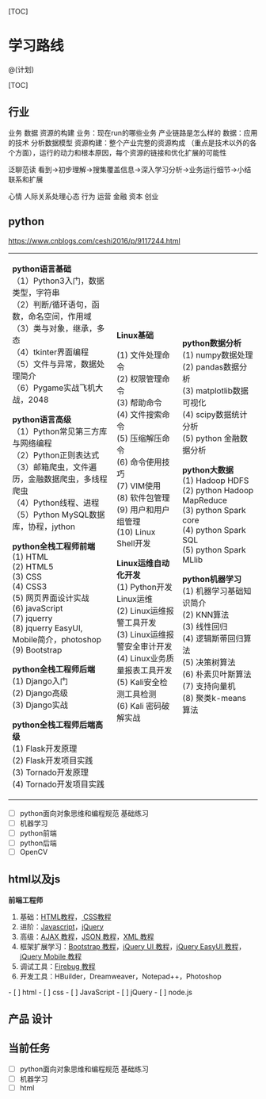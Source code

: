 [TOC]
# 学习路线
@(计划)

[TOC]

## 行业
业务 数据 资源的构建
业务：现在run的哪些业务 产业链路是怎么样的
数据：应用的技术 分析数据模型
资源构建：整个产业完整的资源构成 （重点是技术以外的各个方面），运行的动力和根本原因，每个资源的链接和优化扩展的可能性

泛聊范读
看到->初步理解->搜集覆盖信息->深入学习分析->业务运行细节->小结联系和扩展

心情
 人际关系处理心态 行为
 运营
金融 资本
创业

## python
https://www.cnblogs.com/ceshi2016/p/9117244.html

<table><tbody>
<tr>  <td align="left"><p><b>python语言基础</b><br>（1）Python3入门，数据类型，字符串<br>（2）判断/循环语句，函数，命名空间，作用域<br>（3）类与对象，继承，多态<br>（4）tkinter界面编程<br>（5）文件与异常，数据处理简介<br>（6）Pygame实战飞机大战，2048</p>
<p><b>python语言高级</b><br>（1）Python常见第三方库与网络编程<br>（2）Python正则表达式<br>（3）邮箱爬虫，文件遍历，金融数据爬虫，多线程爬虫<br>（4）Python线程、进程<br>（5）Python MySQL数据库，协程，jython</p>
<p><b>python全栈工程师前端</b><br>(1) HTML<br>(2) HTML5<br>(3) CSS<br>(4) CSS3<br>(5) 网页界面设计实战<br>(6) javaScript<br>(7) jquerry<br>(8) jquerry EasyUI, Mobile简介，photoshop<br>(9) Bootstrap</p>
<p><b>python全栈工程师后端</b><br>(1) Django入门<br>(2) Django高级<br>(3) Django实战</p>
<p><b>python全栈工程师后端高级</b><br>(1) Flask开发原理<br>(2) Flask开发项目实践<br>(3) Tornado开发原理<br>(4) Tornado开发项目实践</p></td>
<td align="left"><p><b>Linux基础</b></p>
<p>(1) 文件处理命令<br>(2) 权限管理命令<br>(3) 帮助命令<br>(4) 文件搜索命令<br>(5) 压缩解压命令<br>(6) 命令使用技巧<br>(7) VIM使用<br>(8) 软件包管理<br>(9) 用户和用户组管理<br>(10) Linux Shell开发</p>
<p><b>Linux运维自动化开发</b><br>(1) Python开发Linux运维<br>(2) Linux运维报警工具开发<br>(3) Linux运维报警安全审计开发<br>(4) Linux业务质量报表工具开发<br>(5) Kali安全检测工具检测<br>(6) Kali 密码破解实战</p></td>
<td align="left"><p><b>python数据分析</b><br>(1) numpy数据处理<br>(2) pandas数据分析<br>(3) matplotlib数据可视化<br>(4) scipy数据统计分析<br>(5) python 金融数据分析</p>
<p><b>python大数据</b><br>(1) Hadoop HDFS<br>(2) python Hadoop MapReduce<br>(3) python Spark core<br>(4) python Spark SQL<br>(5) python Spark MLlib</p>
<p><b>python机器学习</b><br>(1) 机器学习基础知识简介<br>(2) KNN算法<br>(3) 线性回归<br>(4) 逻辑斯蒂回归算法<br>(5) 决策树算法<br>(6) 朴素贝叶斯算法<br>(7) 支持向量机<br>(8) 聚类k-means算法</p></td></tr>
</tbody></table>

- [ ] python面向对象思维和编程规范 基础练习
- [ ] 机器学习
- [ ] python前端
- [ ] python后端
- [ ] OpenCV

## html以及js
<b>前端工程师</b>
<ol>
	<li>基础：<a href="http://www.runoob.com/html/html-tutorial.html" target="_blank">HTML教程</a>，<a href="http://www.runoob.com/css/css-tutorial.html" target="_blank"> CSS教程</a></li>
	<li>进阶：<a href="http://www.runoob.com/js/js-tutorial.html" target="_blank">Javascript</a>，<a href="http://www.runoob.com/jquery/jquery-tutorial.html" target="_blank">jQuery</a></li>
	<li>高级：<a href="/ajax/ajax-tutorial.html" target="_top">AJAX 教程</a>，<a href="/json/json-tutorial.html">JSON 教程</a>，<a href="/xml/xml-tutorial.html" target="_top">XML 教程</a></li>
	<li>框架扩展学习：<a href="/bootstrap/bootstrap-tutorial.html" target="_top">Bootstrap 教程</a>，<a href="/jqueryui/jqueryui-tutorial.html" target="_top">jQuery UI 教程</a>，<a href="/jeasyui/jqueryeasyui-tutorial.html" target="_top">jQuery EasyUI 教程</a>，<a href="/jquerymobile/jquerymobile-tutorial.html" target="_top">jQuery Mobile 教程</a></li>
	<li>调试工具：<a href="/firebug/firebug-tutorial.html" target="_top">Firebug 教程</a></li>
	<li>开发工具：HBuilder，Dreamweaver，Notepad++，Photoshop</li>
</ol>
- [ ] html
- [ ] css
- [ ] JavaScript
- [ ] jQuery
- [ ] node.js

## 产品 设计

## 当前任务
- [ ] python面向对象思维和编程规范 基础练习
- [ ] 机器学习
- [ ] html
